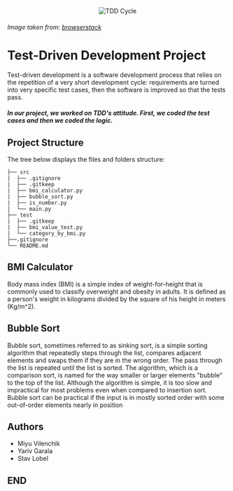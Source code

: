 <div style="text-align: center"><img src="https://3fxtqy18kygf3on3bu39kh93-wpengine.netdna-ssl.com/wp-content/uploads/2021/01/Screenshot-2020-12-31-at-4.02.29-PM.png" alt="TDD Cycle"/></div>

###### Image taken from: [browserstack](https://www.browserstack.com/guide/what-is-test-driven-development)
# Test-Driven Development Project

Test-driven development is a software development process that relies on the repetition of a very short development cycle:
requirements are turned into very specific test cases, then the software is improved so that the tests pass.

##### In our project, we worked on TDD's attitude. First, we coded the test cases and then we coded the logic.

## Project Structure
The tree below displays the files and folders structure:
```
├── src
|  ├── .gitignore
|  ├── .gitkeep
|  ├── bmi_calculator.py
|  ├── bubble_sort.py
|  ├── is_number.py
|  └── main.py
├── test
|  ├── .gitkeep
|  ├── bmi_value_test.py
|  └── category_by_bmi.py
├──.gitignore
└── README.md
```

## BMI  Calculator
Body mass index (BMI) is a simple index of weight-for-height that is commonly used to classify overweight and obesity in adults.
It is defined as a person's weight in kilograms divided by the square of his height in meters (Kg/m^2).
## Bubble Sort
Bubble sort, sometimes referred to as sinking sort, is a simple sorting algorithm that repeatedly steps through the list,
compares adjacent elements and swaps them if they are in the wrong order.
The pass through the list is repeated until the list is sorted.
The algorithm, which is a comparison sort, is named for the way smaller or larger elements "bubble" to the top of the list.
Although the algorithm is simple, it is too slow and impractical for most problems even when compared to insertion sort.
Bubble sort can be practical if the input is in mostly sorted order with some out-of-order elements nearly in position


## Authors
* Miyu Vilenchik
* Yariv Garala
* Stav Lobel

## END
